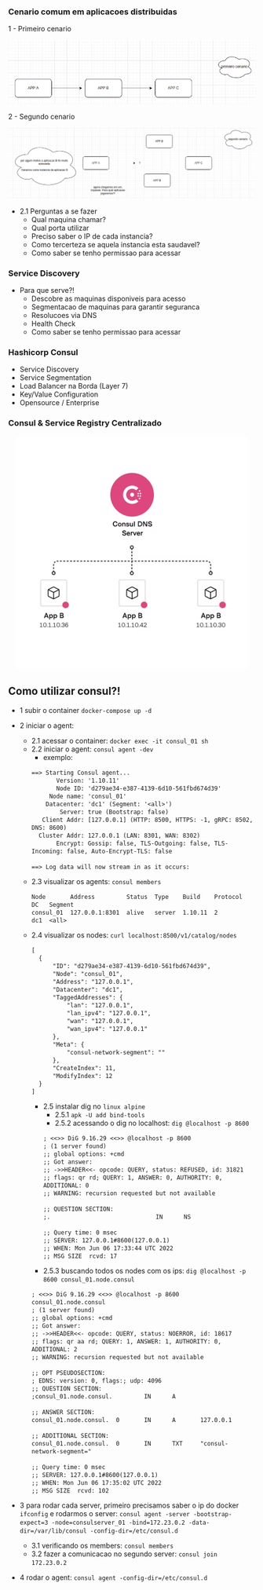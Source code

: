 ### Cenario comum em aplicacoes distribuidas

1 - Primeiro cenario

<p align="center">
  <img src="imgs/primeiro-cenario.png">
</p>

2 - Segundo cenario

<p align="center">
  <img src="imgs/segundo-cenario.png">
</p>

  - 2.1 Perguntas a se fazer
    - Qual maquina chamar?
    - Qual porta utilizar
    - Preciso saber o IP de cada instancia?
    - Como tercerteza se aquela instancia esta saudavel?
    - Como saber se tenho permissao para acessar

### Service Discovery

- Para que serve?!
  - Descobre as maquinas disponiveis para acesso
  - Segmentacao de maquinas para garantir seguranca
  - Resolucoes via DNS
  - Health Check
  - Como saber se tenho permissao para acessar

### Hashicorp Consul

- Service Discovery
- Service Segmentation
- Load Balancer na Borda (Layer 7)
- Key/Value Configuration
- Opensource / Enterprise

### Consul & Service Registry Centralizado

<p align="center">
  <img src="imgs/consul-dns-server.png">
</p>

## Como utilizar consul?!

- 1 subir o container `docker-compose up -d`

- 2  iniciar o agent:
  - 2.1 acessar o container: `docker exec -it consul_01 sh`
  - 2.2 iniciar o agent: `consul agent -dev` 
    - exemplo:
    ```
    ==> Starting Consul agent...
           Version: '1.10.11'
           Node ID: 'd279ae34-e387-4139-6d10-561fbd674d39'
         Node name: 'consul_01'
        Datacenter: 'dc1' (Segment: '<all>')
            Server: true (Bootstrap: false)
       Client Addr: [127.0.0.1] (HTTP: 8500, HTTPS: -1, gRPC: 8502, DNS: 8600)
      Cluster Addr: 127.0.0.1 (LAN: 8301, WAN: 8302)
           Encrypt: Gossip: false, TLS-Outgoing: false, TLS-Incoming: false, Auto-Encrypt-TLS: false

    ==> Log data will now stream in as it occurs:
    ```
  - 2.3 visualizar os agents: `consul members`
    ```
    Node       Address         Status  Type    Build    Protocol  DC   Segment
    consul_01  127.0.0.1:8301  alive   server  1.10.11  2         dc1  <all>
    ```
  - 2.4 visualizar os nodes: `curl localhost:8500/v1/catalog/nodes`
    ```
    [
      {
          "ID": "d279ae34-e387-4139-6d10-561fbd674d39",
          "Node": "consul_01",
          "Address": "127.0.0.1",
          "Datacenter": "dc1",
          "TaggedAddresses": {
              "lan": "127.0.0.1",
              "lan_ipv4": "127.0.0.1",
              "wan": "127.0.0.1",
              "wan_ipv4": "127.0.0.1"
          },
          "Meta": {
              "consul-network-segment": ""
          },
          "CreateIndex": 11,
          "ModifyIndex": 12
      }
    ]
    ```
    - 2.5 instalar dig no `linux alpine`
      - 2.5.1 `apk -U add bind-tools`
      - 2.5.2 acessando o dig no localhost: `dig @localhost -p 8600`
      ```
      ; <<>> DiG 9.16.29 <<>> @localhost -p 8600
      ; (1 server found)
      ;; global options: +cmd
      ;; Got answer:
      ;; ->>HEADER<<- opcode: QUERY, status: REFUSED, id: 31821
      ;; flags: qr rd; QUERY: 1, ANSWER: 0, AUTHORITY: 0, ADDITIONAL: 0
      ;; WARNING: recursion requested but not available

      ;; QUESTION SECTION:
      ;.                              IN      NS

      ;; Query time: 0 msec
      ;; SERVER: 127.0.0.1#8600(127.0.0.1)
      ;; WHEN: Mon Jun 06 17:33:44 UTC 2022
      ;; MSG SIZE  rcvd: 17
      ```
    - 2.5.3 buscando todos os nodes com os ips: `dig @localhost -p 8600 consul_01.node.consul`
    ```
    ; <<>> DiG 9.16.29 <<>> @localhost -p 8600 consul_01.node.consul
    ; (1 server found)
    ;; global options: +cmd
    ;; Got answer:
    ;; ->>HEADER<<- opcode: QUERY, status: NOERROR, id: 18617
    ;; flags: qr aa rd; QUERY: 1, ANSWER: 1, AUTHORITY: 0, ADDITIONAL: 2
    ;; WARNING: recursion requested but not available

    ;; OPT PSEUDOSECTION:
    ; EDNS: version: 0, flags:; udp: 4096
    ;; QUESTION SECTION:
    ;consul_01.node.consul.         IN      A

    ;; ANSWER SECTION:
    consul_01.node.consul.  0       IN      A       127.0.0.1

    ;; ADDITIONAL SECTION:
    consul_01.node.consul.  0       IN      TXT     "consul-network-segment="

    ;; Query time: 0 msec
    ;; SERVER: 127.0.0.1#8600(127.0.0.1)
    ;; WHEN: Mon Jun 06 17:35:02 UTC 2022
    ;; MSG SIZE  rcvd: 102
    ```
- 3 para rodar cada server, primeiro precisamos saber o ip do docker `ifconfig` e rodarmos o server: `consul agent -server -bootstrap-expect=3 -node=consulserver_01 -bind=172.23.0.2 -data-dir=/var/lib/consul -config-dir=/etc/consul.d`
  - 3.1 verificando os members: `consul members`
  - 3.2 fazer a comunicacao no segundo server: `consul join 172.23.0.2`

- 4 rodar o agent: `consul agent -config-dir=/etc/consul.d`